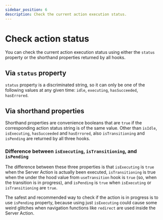```yaml
---
sidebar_position: 6
description: Check the current action execution status.
---
```


# Check action status

You can check the current action execution status using either the `status` property or the shorthand properties returned by all hooks.

## Via `status` property

`status` property is a discriminated string, so it can only be one of the following values at any given time: `idle`, `executing`, `hasSucceeded`, `hasErrored`.


## Via shorthand properties

Shorthand properties are convenience booleans that are `true` if the corresponding action status string is of the same value. Other than `isIdle`, `isExecuting`, `hasSucceeded` and `hasErrored`, also `isTransitioning` and `isPending` are returned by all three hooks.

### Difference between `isExecuting`, `isTransitioning`, and `isPending`

The difference between these three properties is that `isExecuting` is `true` when the Server Action is actually been executed, `isTransitioning` is true when the under the hood value from `useTransition` hook is `true` (so, when the transition is in progress), and `isPending` is `true` when `isExecuting` or `isTransitioning` are `true`.

The safest and recommended way to check if the action is in progress is to use `isPending` property, because using just `isExecuting` could cause some weird glitches when navigation functions like `redirect` are used inside the Server Action.
